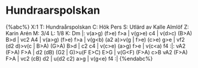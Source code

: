 # Hundraarspolskan

{%abc%}
X:1
T: Hundraårspolskan
C: Hök Pers
S: Utlärd av Kalle Almlöf
Z: Karin Arén
M: 3/4
L: 1/8
K: Dm
|: v(a>g) (f>e) f>a | v(g>e) c4 | v(d>c) (B>A) B>d | vc2 A4 | 
v(a>g) (f>e) f>a | v(g<b) (a2 a)>v(g | f>e) (c>e) g>e | vf2 (d2 d)>v(c | 
B>A) (G>A) B>d | c2 c4 | v(c>e) (a>g) f>e | v(c<a) f4 :|:
vA2 (F>A) F>A | d2 (dB) (G2 |  G)>u(F E>C) E>G | v(G<F) (F>A) c>B
vA2 (F>A) F>A | vc2 (cB) d2 | u(d2 c2) a>g | v(g<e) f4 :| 
{%endabc%}




